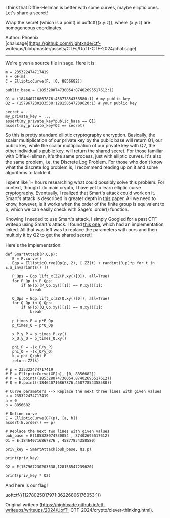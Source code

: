 I think that Diffie-Hellman is better with some curves, maybe elliptic ones.
Let's share a secret!  

Wrap the secret (which is a point) in uoftctf{(x:y:z)}, where (x:y:z) are
homogeneous coordinates.  

Author: Phoenix  
[chal.sage](https://github.com/Nightxade/ctf-
writeups/blob/master/assets/CTFs/UofT-CTF-2024/chal.sage)  

---

We're given a source file in sage. Here it is:  

```sage  
m = 235322474717419  
F = GF(m)  
C = EllipticCurve(F, [0, 8856682])

public_base = (185328074730054:87402695517612:1)

Q1 = (184640716867876:45877854358580:1) # my public key  
Q2 = (157967230203538:128158547239620:1) # your public key

secret = ...  
my_private_key = ...  
assert(my_private_key*public_base == Q1)  
assert(my_private_key*Q2 == secret)  
```

So this is pretty standard elliptic cryptography encryption. Basically, the
scalar multiplication of our private key by the public base will return Q1,
our public key, while the scalar multiplication of our private key with Q2,
the other individual's public key, will return the shared secret. For those
familiar with Diffie-Hellman, it's the same process, just with elliptic
curves. It's also the same problem, i.e. the Discrete Log Problem. For those
who don't know what the discrete log problem is, I recommend reading up on it
and some algorithms to tackle it.  

I spent like 1+ hours researching what could possibly solve this problem. For
context, though I do main crypto, I have yet to learn elliptic curve
cryptography. Eventually, I realized that Smart's attack could work on it.
Smart's attack is described in greater depth in
[this](https://wstein.org/edu/2010/414/projects/novotney.pdf) paper. All we
need to know, however, is it works when the order of the finite group is
equivalent to p, which we can easily check with Sage's .order() function.  

Knowing I needed to use Smart's attack, I simply Googled for a past CTF
writeup using Smart's attack. I found [this
one](https://ctftime.org/writeup/30559), which had an implementation linked.
All that was left was to replace the parameters with ours and then multiply it
by Q2 to get the shared secret!  

Here's the implementation:  

```sage  
def SmartAttack(P,Q,p):  
   E = P.curve()  
   Eqp = EllipticCurve(Qp(p, 2), [ ZZ(t) + randint(0,p)*p for t in
E.a_invariants() ])

   P_Qps = Eqp.lift_x(ZZ(P.xy()[0]), all=True)  
   for P_Qp in P_Qps:  
       if GF(p)(P_Qp.xy()[1]) == P.xy()[1]:  
           break

   Q_Qps = Eqp.lift_x(ZZ(Q.xy()[0]), all=True)  
   for Q_Qp in Q_Qps:  
       if GF(p)(Q_Qp.xy()[1]) == Q.xy()[1]:  
           break

   p_times_P = p*P_Qp  
   p_times_Q = p*Q_Qp

   x_P,y_P = p_times_P.xy()  
   x_Q,y_Q = p_times_Q.xy()

   phi_P = -(x_P/y_P)  
   phi_Q = -(x_Q/y_Q)  
   k = phi_Q/phi_P  
   return ZZ(k)

# p = 235322474717419  
# E = EllipticCurve(GF(p), [0, 8856682])  
# P = E.point((185328074730054,87402695517612))  
# Q = E.point((184640716867876,45877854358580))

# Curve parameters --> Replace the next three lines with given values  
p = 235322474717419  
a = 0  
b = 8856682

# Define curve  
E = EllipticCurve(GF(p), [a, b])  
assert(E.order() == p)

# Replace the next two lines with given values  
pub_base = E(185328074730054 , 87402695517612)  
Q1 = E(184640716867876 , 45877854358580)

priv_key = SmartAttack(pub_base, Q1,p)

print(priv_key)

Q2 = E(157967230203538,128158547239620)

print(priv_key * Q2)  
```

And here is our flag!  

   uoftctf{(11278025017971:36226806176053:1)}

Original writeup (https://nightxade.github.io/ctf-writeups/writeups/2024/UofT-
CTF-2024/crypto/clever-thinking.html).